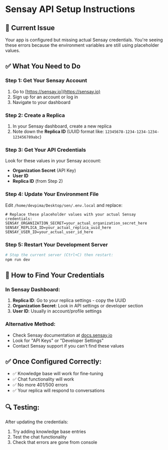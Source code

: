# Sensay API Setup Instructions

## 🚨 Current Issue
Your app is configured but missing actual Sensay credentials. You're seeing these errors because the environment variables are still using placeholder values.

## ✅ What You Need to Do

### Step 1: Get Your Sensay Account
1. Go to [https://sensay.io](https://sensay.io)
2. Sign up for an account or log in
3. Navigate to your dashboard

### Step 2: Create a Replica
1. In your Sensay dashboard, create a new replica
2. Note down the **Replica ID** (UUID format like: `12345678-1234-1234-1234-123456789abc`)

### Step 3: Get Your API Credentials
Look for these values in your Sensay account:
- **Organization Secret** (API Key)
- **User ID** 
- **Replica ID** (from Step 2)

### Step 4: Update Your Environment File
Edit `/home/devpima/Desktop/sen/.env.local` and replace:

```env
# Replace these placeholder values with your actual Sensay credentials:
SENSAY_ORGANIZATION_SECRET=your_actual_organization_secret_here
SENSAY_REPLICA_ID=your_actual_replica_uuid_here  
SENSAY_USER_ID=your_actual_user_id_here
```

### Step 5: Restart Your Development Server
```bash
# Stop the current server (Ctrl+C) then restart:
npm run dev
```

## 🎯 How to Find Your Credentials

### In Sensay Dashboard:
1. **Replica ID**: Go to your replica settings - copy the UUID
2. **Organization Secret**: Look in API settings or developer section
3. **User ID**: Usually in account/profile settings

### Alternative Method:
- Check Sensay documentation at [docs.sensay.io](https://docs.sensay.io)
- Look for "API Keys" or "Developer Settings"
- Contact Sensay support if you can't find these values

## ✅ Once Configured Correctly:
- ✅ Knowledge base will work for fine-tuning
- ✅ Chat functionality will work 
- ✅ No more 401/500 errors
- ✅ Your replica will respond to conversations

## 🔍 Testing:
After updating the credentials:
1. Try adding knowledge base entries
2. Test the chat functionality
3. Check that errors are gone from console